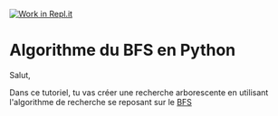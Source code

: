 [![Work in Repl.it](https://classroom.github.com/assets/work-in-replit-14baed9a392b3a25080506f3b7b6d57f295ec2978f6f33ec97e36a161684cbe9.svg)](https://classroom.github.com/online_ide?assignment_repo_id=3560994&assignment_repo_type=AssignmentRepo)
# Algorithme du BFS en Python

Salut, 

Dans ce tutoriel, tu vas créer une recherche arborescente en utilisant l'algorithme de recherche se reposant sur le [BFS](https://en.wikipedia.org/wiki/Breadth-first_search)
